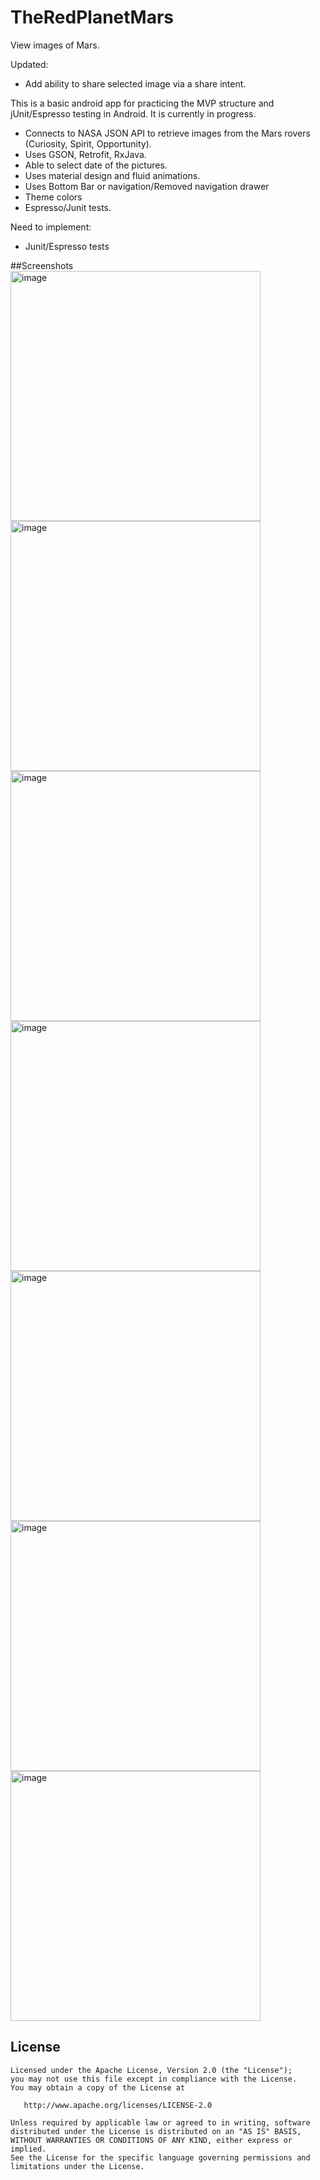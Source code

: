 # TheRedPlanetMars
View images of Mars.

Updated:
 - Add ability to share selected image via a share intent. 

This is a basic android app for practicing the MVP structure and jUnit/Espresso testing in Android. It is currently in progress.

 - Connects to NASA JSON API to retrieve images from the Mars rovers (Curiosity, Spirit, Opportunity).
 - Uses GSON, Retrofit, RxJava.
 - Able to select date of the pictures.
 - Uses material design and fluid animations. 
 - Uses Bottom Bar or navigation/Removed navigation drawer
 - Theme colors
 - Espresso/Junit tests. 
 
Need to implement:
 - Junit/Espresso tests
 
 ##Screenshots
<img src="/screenshots/Screenshot_20161215-002429.png" alt="image" width="400">
<img src="/screenshots/Screenshot_20161215-002449.png" alt="image" width="400">
<img src="/screenshots/Screenshot_20161215-002502.png" alt="image" width="400">
<img src="/screenshots/Screenshot_20161215-002518.png" alt="image" width="400">
<img src="/screenshots/Screenshot_20161215-002524.png" alt="image" width="400">
<img src="/screenshots/Screenshot_20161215-002539.png" alt="image" width="400">
<img src="/screenshots/Screenshot_20161215-003441.png" alt="image" width="400">

License
-------

    Licensed under the Apache License, Version 2.0 (the "License");
    you may not use this file except in compliance with the License.
    You may obtain a copy of the License at

       http://www.apache.org/licenses/LICENSE-2.0

    Unless required by applicable law or agreed to in writing, software
    distributed under the License is distributed on an "AS IS" BASIS,
    WITHOUT WARRANTIES OR CONDITIONS OF ANY KIND, either express or implied.
    See the License for the specific language governing permissions and
    limitations under the License.
